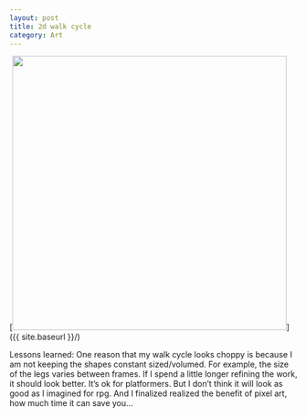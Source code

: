 ```yaml
---
layout: post
title: 2d walk cycle
category: Art
---
```

[<img src="{{ site.baseurl }}/images/art/0120walk.GIF" style="width: 480px;"/>]({{ site.baseurl }}/)

Lessons learned:
One reason that my walk cycle looks choppy is because I am not keeping the shapes constant sized/volumed. For example, the size of the legs varies between frames. 
If I spend a little longer refining the work, it should look better. It’s ok for platformers. But I don’t think it will look as good as I imagined for rpg. 
And I finalized realized the benefit of pixel art, how much time it can save you…


